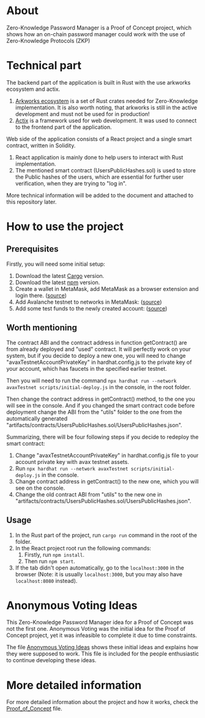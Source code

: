 # About
Zero-Knowledge Password Manager is a Proof of Concept project, which shows how an on-chain password manager could work with the use of Zero-Knowledge Protocols (ZKP)

# Technical part
The backend part of the application is built in Rust with the use arkworks ecosystem and actix.
1. [Arkworks ecosystem](https://github.com/arkworks-rs) is a set of Rust crates needed for Zero-Knowledge implementation. It is also worth noting, that arkworks is still in the active development and must not be used for in production!
2. [Actix](https://actix.rs/) is a framework used for web development. It was used to connect to the frontend part of the application.

Web side of the application consists of a React project and a single smart contract, written in Solidity.
1. React application is mainly done to help users to interact with Rust implementation.
2. The mentioned smart contract (UsersPublicHashes.sol) is used to store the Public hashes of the users, which are essential for further user verification, when they are trying to "log in".

More technical information will be added to the document and attached to this repository later.

# How to use the project

## Prerequisites 
Firstly, you will need some initial setup:
1. Download the latest [Cargo](https://doc.rust-lang.org/cargo/getting-started/installation.html) version.
2. Download the latest [npm](https://nodejs.org/en/download/) version.
3. Create a wallet in MetaMask, add MetaMask as a browser extension and login there. ([source](https://www.geeksforgeeks.org/how-to-install-and-use-metamask-on-google-chrome/))
4. Add Avalanche testnet to networks in MetaMask: ([source](https://support.avax.network/en/articles/6224787-how-to-connect-to-the-fuji-testnet))
5. Add some test funds to the newly created account: ([source](https://core.app/tools/testnet-faucet))

## Worth mentioning
The contract ABI and the contract address in function getContract() are from already deployed and "used" contract. It will perfectly work on your system, but if you decide to deploy a new one, you will need to change "avaxTestnetAccountPrivateKey" in hardhat.config.js to the private key of your account, which has faucets in the specified earlier testnet.

Then you will need to run the command `npx hardhat run --network avaxTestnet scripts/initial-deploy.js` in the console, in the root folder.

Then change the contract address in getContract() method, to the one you will see in the console. And if you changed the smart contract code before deployment change the ABI from the "utils" folder to the one from the automatically generated "artifacts/contracts/UsersPublicHashes.sol/UsersPublicHashes.json".

Summarizing, there will be four following steps if you decide to redeploy the smart contract:
1. Change "avaxTestnetAccountPrivateKey" in hardhat.config.js file to your account private key with avax testnet assets.
2. Run `npx hardhat run --network avaxTestnet scripts/initial-deploy.js` in the console.
3. Change contract address in getContract() to the new one, which you will see on the console.
4. Change the old contract ABI from "utils" to the new one in "artifacts/contracts/UsersPublicHashes.sol/UsersPublicHashes.json".

## Usage

1. In the Rust part of the project, run `cargo run` command in the root of the folder.
2. In the React project root run the following commands:
   1. Firstly, run `npm install`.
   2. Then run `npm start`.
3. If the tab didn't open automatically, go to the `localhost:3000` in the browser (Note: it is usually `localhost:3000`, but you may also have `localhost:8080` instead).

# Anonymous Voting Ideas

This Zero-Knowledge Password Manager idea for a Proof of Concept was not the first one. Anonymous Voting was the initial idea for the Proof of Concept project, yet it was infeasible to complete it due to time constraints. 

The file [Anonymous Voting Ideas](./Anonymous_Voting_Ideas.md) shows these initial ideas and explains how they were supposed to work. This file is included for the people enthusiastic to continue developing these ideas.

# More detailed information

For more detailed information about the project and how it works, check the [Proof_of_Concept](./Proof_of_Concept.md) file.